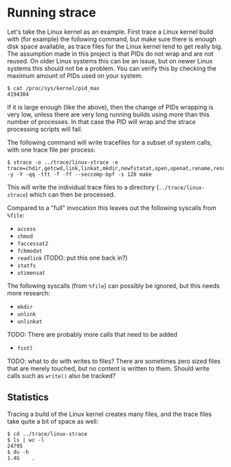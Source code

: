 # Running strace

Let's take the Linux kernel as an example. First trace a Linux kernel build
with (for example) the following command, but make sure there is enough disk
space available, as trace files for the Linux kernel tend to get really big.
The assumption made in this project is that PIDs do not wrap and are not
reused. On older Linux systems this can be an issue, but on newer Linux systems
this should not be a problem. You can verify this by checking the maximum
amount of PIDs used on your system:

```console
$ cat /proc/sys/kernel/pid_max
4194304
```

If it is large enough (like the above), then the change of PIDs wrapping is
very low, unless there are very long running builds using more than this number
of processes. In that case the PID will wrap and the strace processing scripts
will fail.

The following command will write tracefiles for a subset of system calls, with
one trace file per process:

```console
$ strace -o ../trace/linux-strace -e trace=chdir,getcwd,link,linkat,mkdir,newfstatat,open,openat,rename,renameat2,copy_file_range,sendfile,sendfile64,symlink,symlinkat,unlink,unlinkat,%process,dup,dup2,dup3,close,pipe,pipe2,tee,fchdir -y -Y -qq -ttt -f -ff --seccomp-bpf -s 128 make
```

This will write the individual trace files to a directory
(`../trace/linux-strace`) which can then be processed.

Compared to a "full" invocation this leaves out the following syscalls from
`%file`:

* `access`
* `chmod`
* `faccessat2`
* `fchmodat`
* `readlink` (TODO: put this one back in?)
* `statfs`
* `utimensat`

The following syscalls (from `%file`) can possibly be ignored, but this needs
more research:

* `mkdir`
* `unlink`
* `unlinkat`

TODO: There are probably more calls that need to be added
* `fcntl`

TODO: what to do with writes to files? There are sometimes zero sized files
that are merely touched, but no content is written to them. Should write
calls such as `write()` also be tracked?


## Statistics

Tracing a build of the Linux kernel creates many files, and the trace files
take quite a bit of space as well:

```console
$ cd ../trace/linux-strace
$ ls | wc -l
24795
$ du -h
1.4G	.
```
